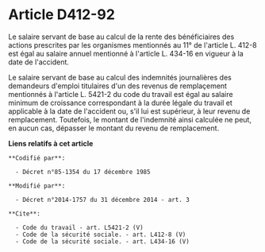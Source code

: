 # Article D412-92

Le salaire servant de base au calcul de la rente des bénéficiaires des actions prescrites par les organismes mentionnés au
11° de l'article L. 412-8 est égal au salaire annuel mentionné à l'article L. 434-16 en vigueur à la date de l'accident. 

Le salaire servant de base au calcul des indemnités journalières des demandeurs d'emploi titulaires d'un des revenus de
remplaçement mentionnés à l'article L. 5421-2 du code du travail est égal au salaire minimum de croissance correspondant à la
durée légale du travail et applicable à la date de l'accident ou, s'il lui est supérieur, à leur revenu de remplacement.
Toutefois, le montant de l'indemnité ainsi calculée ne peut, en aucun cas, dépasser le montant du revenu de remplacement.

**Liens relatifs à cet article**

	**Codifié par**:

	  - Décret n°85-1354 du 17 décembre 1985

	**Modifié par**:

	  - Décret n°2014-1757 du 31 décembre 2014 - art. 3

	**Cite**:

	  - Code du travail - art. L5421-2 (V)
	  - Code de la sécurité sociale. - art. L412-8 (V)
	  - Code de la sécurité sociale. - art. L434-16 (V)
